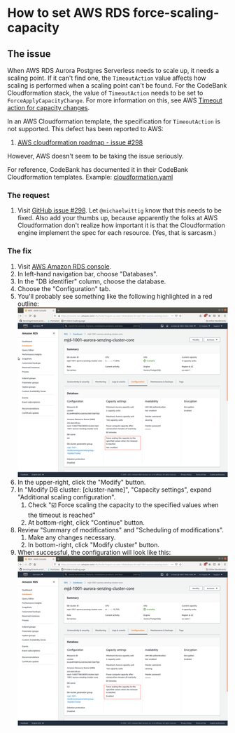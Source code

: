 # How to set AWS RDS force-scaling-capacity

## The issue

When AWS RDS Aurora Postgres Serverless needs to scale up, it needs a scaling point.
If it can't find one, the `TimeoutAction` value affects how scaling is performed when a scaling point can't be found.
For the CodeBank Cloudformation stack, the value of `TimeoutAction` needs to be set to `ForceApplyCapacityChange`.
For more information on this, see AWS
[Timeout action for capacity changes](https://docs.aws.amazon.com/AmazonRDS/latest/AuroraUserGuide/aurora-serverless.how-it-works.html#aurora-serverless.how-it-works.timeout-action).

In an AWS Cloudformation template, the specification for `TimeoutAction` is not supported.
This defect has been reported to AWS:

1. [AWS cloudformation roadmap - issue #298](https://github.com/aws-cloudformation/aws-cloudformation-coverage-roadmap/issues/298)

However, AWS doesn't seem to be taking the issue seriously.

For reference, CodeBank has documented it in their CodeBank Cloudformation templates.
Example:
[cloudformation.yaml](https://github.com/richiebono/aws-cloudformation-ecs-poc-simple/blob/7061f269d8658b5234e012bb6d8e12f24fc3ab7c/cloudformation.yaml#L1565-L1568)

### The request

1. Visit [GitHub issue #298](https://github.com/aws-cloudformation/aws-cloudformation-coverage-roadmap/issues/298).
   Let `@michaelwittig` know that this needs to be fixed.
   Also add your thumbs up,
   because apparently the folks at AWS Cloudformation don't realize how important it is that the
   Cloudformation engine implement the spec for each resource.
   (Yes, that is sarcasm.)

### The fix

1. Visit [AWS Amazon RDS console](https://console.aws.amazon.com/rds/home).
1. In left-hand navigation bar, choose "Databases".
1. In the "DB identifier" column, choose the database.
1. Choose the "Configuration" tab.
1. You'll probably see something like the following highlighted in a red outline:
   ![Before](set-aws-rds-force-scaling-capacity/before.png)
1. In the upper-right, click the "Modify" button.
1. In "Modify DB cluster: [cluster-name]", "Capacity settings", expand "Additional scaling configuration".
    1. Check ":ballot_box_with_check: Force scaling the capacity to the specified values when the timeout is reached"
    1. At bottom-right, click "Continue" button.
1. Review "Summary of modifications" and "Scheduling of modifications".
    1. Make any changes necessary.
    1. In bottom-right, click "Modify cluster" button.
1. When successful, the configuration will look like this:
   ![After](set-aws-rds-force-scaling-capacity/after.png)
